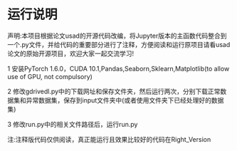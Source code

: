 # 运行说明

声明:本项目根据论文usad的开源代码改编，将Jupyter版本的主函数代码整合到一个.py文件，并给代码的重要部分进行了注释，方便阅读和运行原项目请看usad论文的原始开源项目，欢迎大家一起交流学习!

1 安装PyTorch 1.6.0，CUDA 10.1,Pandas,Seaborn,Sklearn,Matplotlib(to allow use of GPU, not compulsory)

2 修改gdrivedl.py中的下载网址和保存文件夹，然后运行两次，分别下载正常数据集和异常数据集，保存到input文件夹中(或者使用文件夹下已经处理好的数据集)

3 修改run.py中的相关文件路径后，运行run.py



注:注释版代码仅供阅读，真正能运行且效果比较好的代码在Right_Version
